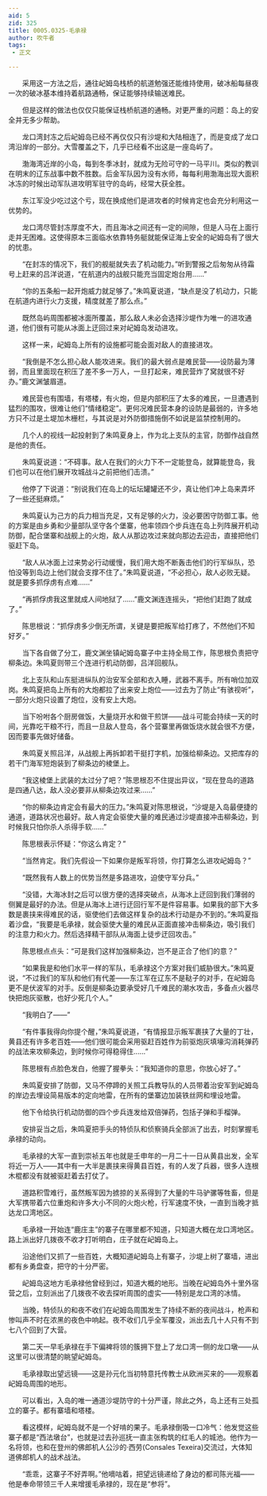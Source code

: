 ```yaml
---
aid: 5
zid: 325
title: 0005.0325-毛承禄
author: 吹牛者
tags: 
 - 正文

---
```




　　采用这一方法之后，通往屺姆岛栈桥的航道勉强还能维持使用，破冰船每昼夜一次的破冰基本维持着航路通畅，保证能够持续输送难民。

　　但是这样的做法也仅仅只能保证栈桥航道的通畅。对更严重的问题：岛上的安全并无多少帮助。

　　龙口湾封冻之后屺姆岛已经不再仅仅只有沙堤和大陆相连了，而是变成了龙口湾沿岸的一部分。大雪覆盖之下，几乎已经看不出这是一座岛屿了。

　　渤海湾近岸的小岛，每到冬季冰封，就成为无险可守的一马平川。类似的教训在明末的辽东战事中数不胜数。后金军队因为没有水师，每每利用渤海出现大面积冰冻的时候出动军队进攻明军驻守的岛屿，经常大获全胜。

　　东江军没少吃过这个亏，现在换成他们是进攻者的时候肯定也会充分利用这一优势的。

　　龙口湾尽管封冻厚度不大，而且海冰之间还有一定的间隙，但是人马在上面行走并无困难。这使得原本三面临水依靠特务艇就能保证海上安全的屺姆岛有了很大的忧患。

　　“在封冻的情况下，我们的舰艇就失去了机动能力。”听到警报之后匆匆从待霜号上赶来的吕洋说道，“在航道内的战舰只能充当固定炮台用……”

　　“你的五条船一起开炮威力就足够了。”朱鸣夏说道，“缺点是没了机动力，只能在航道内进行火力支援，精度就差了那么点。”

　　既然岛屿周围都被冰面所覆盖，那么敌人未必会选择沙堤作为唯一的进攻通道，他们很有可能从冰面上迂回过来对屺姆岛发动进攻。

　　这样一来，屺姆岛上所有的设施都可能会面对敌人的直接进攻。

　　“我倒是不怎么担心敌人能攻进来。我们的最大弱点是难民营——设防最为薄弱，而且里面现在积压了差不多一万人，一旦打起来，难民营炸了窝就很不好办。”鹿文渊皱眉道。

　　难民营也有围墙，有塔楼，有火炮，但是内部积压了太多的难民，一旦遭遇到猛烈的围攻，很难让他们“情绪稳定”。更何况难民营本身的设防是最弱的，许多地方只不过是土堤加木栅栏，与其说是对外防御措施倒不如说是监禁控制用的。

　　几个人的视线一起投射到了朱鸣夏身上，作为北上支队的主官，防御作战自然是他的责任。

　　朱鸣夏说道：“不碍事。敌人在我们的火力下不一定能登岛，就算能登岛，我们也可以在他们展开攻城战斗之前把他们击溃。”

　　他停了下说道：“别说我们在岛上的坛坛罐罐还不少，真让他们冲上岛来弄坏了一些还挺麻烦。”

　　朱鸣夏认为己方的兵力相当充足，又有足够的火力，没必要困守防御工事。他的方案是由乡勇和少量部队坚守各个堡寨，他率领四个步兵连在岛上列阵展开机动防御，配合堡寨和战舰上的火炮，敌人从那边攻过来就向那边去迎击，直接把他们驱赶下岛。

　　“敌人从冰面上过来势必行动缓慢，我们用大炮不断轰击他们的行军纵队，恐怕没等到岛边上他们就会支撑不住了。”朱鸣夏说道，“不必担心，敌人必败无疑。就是要多抓俘虏有点难……”

　　“再抓俘虏我这里就成人间地狱了……”鹿文渊连连摇头，“把他们赶跑了就成了。”

　　陈思根说：“抓俘虏多少倒无所谓，关键是要把叛军给打疼了，不然他们不知好歹。”

　　当下各自做了分工，鹿文渊坐镇屺姆岛寨子中主持全局工作，陈思根负责把守柳条边。朱鸣夏则带三个连进行机动防御，吕洋回舰队。

　　北上支队和山东挺进纵队的治安军全部和衣入睡，武器不离手。所有哨位加双岗。朱鸣夏把岛上所有的大炮都拉了出来安上炮位——过去为了防止“有骇视听”，一部分火炮只设置了炮位，没有安上大炮。

　　当下吩咐各个厨房做饭，大量烧开水和做干煎饼——战斗可能会持续一天的时间，光靠吃干粮不行，而且一旦敌人登岛，各个营寨里再做饭烧水就会很不方便，因而要事先做好储备。

　　朱鸣夏关照吕洋，从战舰上再拆卸若干挺打字机，加强给柳条边。又把库存的若干门海军短炮装到了柳条边的棱堡上。

　　“我这棱堡上武装的太过分了吧？”陈思根忍不住提出异议，“现在登岛的道路是四通八达，敌人没必要非从柳条边攻过来……”

　　“你的柳条边肯定会有最大的压力。”朱鸣夏对陈思根说，“沙堤是入岛最便捷的通道，道路状况也最好。敌人肯定会驱使大量的难民通过沙堤直接冲击柳条边，到时候我只怕你杀人杀得手软……”

　　陈思根表示怀疑：“你这么肯定？”

　　“当然肯定。我们先假设一下如果你是叛军将领，你打算怎么进攻屺姆岛？”

　　“既然我有人数上的优势当然是多路进攻，迫使守军分兵。”

　　“没错，大海冰封之后可以很方便的选择突破点，从海冰上迂回到我们薄弱的侧翼是最好的办法。但是从海冰上进行迂回行军不是件容易事。如果我的部下大多数是裹挟来得难民的话，驱使他们去做这样复杂的战术行动是办不到的。”朱鸣夏指着沙盘，“我要是毛承禄，就会驱使大量的难民从正面直接冲击柳条边，吸引我们的注意力和火力。然后选择精干部队从海面上徒步迂回攻击。”

　　陈思根点点头：“可是我们这样加强柳条边，岂不是正合了他们的意？”

　　“如果我是和他们水平一样的军队，毛承禄这个方案对我们威胁很大。”朱鸣夏说，“不过我们的军队和他们有代差——东江军在辽东不是鞑子的对手，在屺姆岛更不是伏波军的对手。反倒是柳条边要承受好几千难民的潮水攻击，多备点火器尽快把炮灰驱散，也好少死几个人。”

　　“我明白了——”

　　“有件事我得向你提个醒，”朱鸣夏说道，“有情报显示叛军裹挟了大量的丁壮，黄县还有许多老百姓——他们很可能会采用驱赶百姓作为前驱炮灰填壕沟消耗弹药的战法来攻柳条边，到时候你可得稳得住……”

　　陈思根有点脸色发白，他握了握拳头：“我知道你的意思，你放心好了。”

　　朱鸣夏安排了防御，又马不停蹄的关照工兵教导队的人员带着治安军到屺姆岛的岸边去埋设简易版本的定向地雷，在所有的堡寨边加装铁丝网和埋设地雷。

　　他下令给执行机动防御的四个步兵连发给双倍弹药，包括子弹和手榴弹。

　　安排妥当之后，朱鸣夏把手头的特侦队和侦察骑兵全部派了出去，时刻掌握毛承禄的动向。

　　毛承禄的大军一直到崇祯五年也就是壬申年的一月二十一日从黄县出发，全军将近一万人——其中有一大半是裹挟来得黄县百姓，有的人发了兵器，很多人连根木棍都没有就被驱赶着去打仗了。

　　道路积雪难行，虽然叛军因为掳掠的关系得到了大量的牛马驴骡等牲畜，但是大军携带着六位重炮和许多大小不同的火炮火枪，行军速度不快，一直到当晚才抵达龙口湾地区。

　　毛承禄一开始连“鹿庄主”的寨子在哪里都不知道，只知道大概在龙口湾地区。路上派出好几拨夜不收才打听明白，庄子就在屺姆岛上。

　　沿途他们又抓了一些百姓，大概知道屺姆岛上有寨子，沙堤上树了寨墙，进出都有乡勇盘查，把守的十分严密。

　　屺姆岛这地方毛承禄他曾经到过，知道大概的地形。当晚在屺姆岛外十里外宿营之后，立刻派出了几拨夜不收去探听周围的虚实——特别是龙口湾的冰情。

　　当晚，特侦队的和夜不收们在屺姆岛周围发生了持续不断的夜间战斗，枪声和惨叫声不时在浓黑的夜色中响起。夜不收们几乎全军覆没，派出去几十人只有不到七八个回到了大营。

　　第二天一早毛承禄在手下偏裨将领的簇拥下登上了龙口湾一侧的龙口墩——从这里可以很清楚的眺望屺姆岛。

　　毛承禄取出望远镜——这是孙元化当初特意托传教士从欧洲买来的——观察着屺姆岛周围的地形。

　　可以看出，入岛的唯一通道沙堤防守的十分严谨，除此之外，岛上还有三处孤立的寨子。都有寨墙和塔楼。

　　看这模样，屺姆岛就不是一个好啃的果子。毛承禄倒吸一口冷气：他发觉这些寨子都是“西法墩台”，也就是过去孙巡抚一直主张构筑的红毛人的城池。他作为一名将领，也和在登州的佛郎机人公沙的·西劳(Consales Texeira)交流过，大体知道佛郎机人的战术战法。

　　“乖乖，这寨子不好弄啊。”他嘀咕着，把望远镜递给了身边的都司陈光福——他是奉命带领三千人来增援毛承禄的，现在是“参将”。


